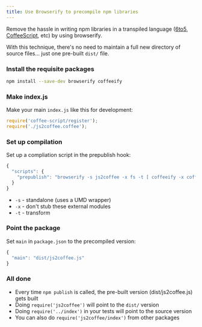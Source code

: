 ```yaml
---
title: Use Browserify to precompile npm libraries
---
```


Remove the hassle in writing npm libraries in a transpiled language ([6to5], [CoffeeScript], etc) by using browserify.

With this technique, there's no need to maintain a full new directory of source files... just one pre-built `dist/` file.

### Install the requisite packages

```sh
npm install --save-dev browserify coffeeify
```

### Make index.js
Make your main `index.js` like this for development:

```js
require('coffee-script/register');
require('./js2coffee.coffee');
```

### Set up compilation
Set up a compliation script in the prepublish hook:

```js
{
  "scripts": {
    "prepublish": "browserify -s js2coffee -x fs -t [ coffeeify -x coffee ] ./js2coffee.coffee > dist/js2coffee.js"
  }
}
```

* `-s` - standalone (uses a UMD wrapper)
* `-x` - don't stub these external modules
* `-t` - transform

### Point the package
Set `main` in `package.json` to the precompiled version:

```js
{
  "main": "dist/js2coffee.js"
}
```

### All done

* Every time `npm publish` is called, the pre-built version (dist/js2coffee.js) gets built
* Doing `require('js2coffee')` will point to the `dist/` version
* Doing `require('../index')` in your tests will point to the source version
* You can also do `require('js2coffee/index')` from other packages


[6to5]: http://6to5.org/
[CoffeeScript]: http://coffeescript.org/
[browserify]: https://github.com/substack/node-browserify
